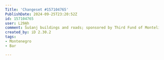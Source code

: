 ```yaml
---
Title: 'Changeset #157104765'
PublishDate: 2024-09-25T23:20:52Z
id: 157104765
user: L29Ah
comment: Šušanj buildings and roads; sponsored by Third Fund of Montelibero
created_by: iD 2.30.2
tags:
- Montenegro
- Bar

---
```

